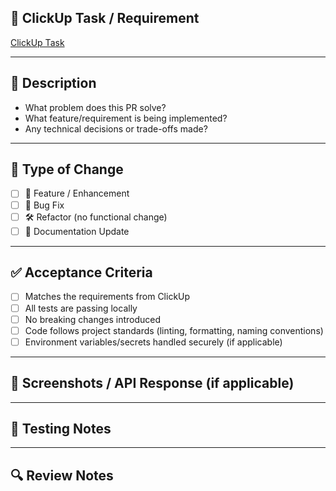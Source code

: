 ## 📌 ClickUp Task / Requirement
<!-- Link the related ClickUp task(s) here -->
[ClickUp Task](https://app.clickup.com/t/XXXXXX)

---

## 📝 Description
<!-- Provide a clear summary of the change -->
- What problem does this PR solve?
- What feature/requirement is being implemented?
- Any technical decisions or trade-offs made?

---

## 🔄 Type of Change
- [ ] 🚀 Feature / Enhancement  
- [ ] 🐛 Bug Fix  
- [ ] 🛠 Refactor (no functional change)  
- [ ] 📖 Documentation Update  

---

## ✅ Acceptance Criteria
- [ ] Matches the requirements from ClickUp  
- [ ] All tests are passing locally  
- [ ] No breaking changes introduced  
- [ ] Code follows project standards (linting, formatting, naming conventions)  
- [ ] Environment variables/secrets handled securely (if applicable)  

---

## 📸 Screenshots / API Response (if applicable)
<!-- Add UI screenshots or sample API responses if the change affects them -->

---

## 🧪 Testing Notes
<!-- 
- How was this tested? 
- Any special setup required for reviewers? 
- Steps to reproduce the bug (if fixing one)?
-->

---

## 🔍 Review Notes
<!-- Anything specific you want the reviewer to check carefully -->
